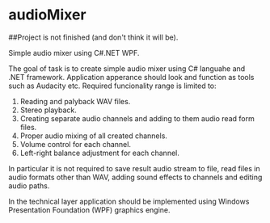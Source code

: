 # audioMixer

##Project is not finished (and don't think it will be).

Simple audio mixer using C#.NET WPF.

The goal of task is to create simple audio mixer using C# languahe and .NET framework.
Application apperance should look and function as tools such as Audacity etc. Required funcionality range is limited to:
1. Reading and palyback WAV files.
2. Stereo playback.
3. Creating separate audio channels and adding to them audio read form files.
4. Proper audio mixing of all created channels.
5. Volume control for each channel.
6. Left-right balance adjustment for each channel.

In particular it is not required to save result audio stream to file, read files in audio formats other than WAV, adding sound effects to channels and editing audio paths.

In the technical layer application should be implemented using Windows Presentation Foundation (WPF) graphics engine.

